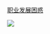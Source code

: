 

[职业发展困惑](https://www.v2ex.com/t/568032#reply14)



[![](https://static.segmentfault.com/v-5b1df2a7/global/img/creativecommons-cc.svg)](https://creativecommons.org/licenses/by-nc-nd/4.0/)
